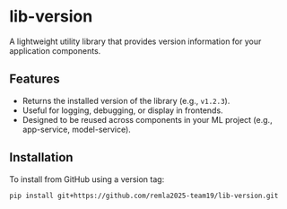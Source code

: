 # lib-version

A lightweight utility library that provides version information for your application components.

## Features

- Returns the installed version of the library (e.g., `v1.2.3`).
- Useful for logging, debugging, or display in frontends.
- Designed to be reused across components in your ML project (e.g., app-service, model-service).

## Installation

To install from GitHub using a version tag:

```bash
pip install git+https://github.com/remla2025-team19/lib-version.git

